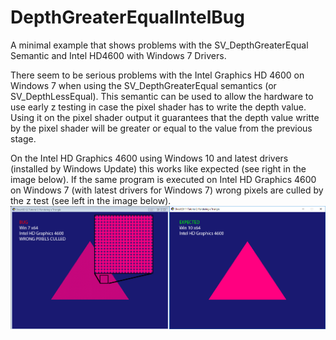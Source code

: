 # DepthGreaterEqualIntelBug
A minimal example that shows problems with the SV_DepthGreaterEqual Semantic and Intel HD4600 with Windows 7 Drivers.

There seem to be serious problems with the Intel Graphics HD 4600 on Windows 7 when using the SV_DepthGreaterEqual semantics (or SV_DepthLessEqual). This semantic can be used to allow the hardware to use early z testing in case the pixel shader has to write the depth value. Using it on the pixel shader output it guarantees that the depth value writte by the pixel shader will be greater or equal to the value from the previous stage.


On the Intel HD Graphics 4600 using Windows 10 and latest drivers (installed by Windows Update) this works like expected (see right in the image below). If the same program is executed on Intel HD Graphics 4600 on Windows 7 (with latest drivers for Windows 7) wrong pixels are culled by the z test (see left in the image below).
![alt tag](https://github.com/TimBo93/DepthGreaterEqualIntelBug/raw/master/Images/BugVsExpected.jpg)
